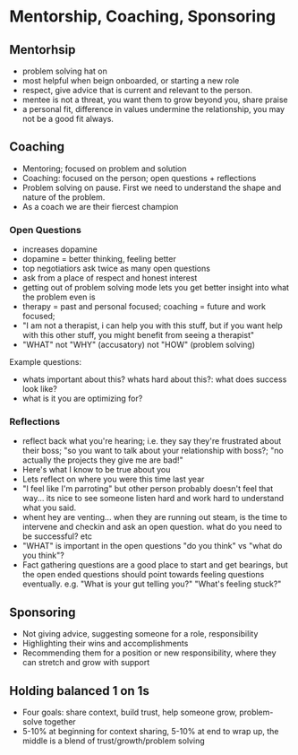 # Mentorship, Coaching, Sponsoring

## Mentorhsip
- problem solving hat on
- most helpful when beign onboarded, or starting a new role
- respect, give advice that is current and relevant to the person.
- mentee is not a threat, you want them to grow beyond you, share praise
- a personal fit, difference in values undermine the relationship, you may not
  be a good fit always.

## Coaching
- Mentoring; focused on problem and solution
- Coaching: focused on the person; open questions + reflections
- Problem solving on pause. First we need to understand the shape and nature of
  the problem.
- As a coach we are their fiercest champion

### Open Questions
- increases dopamine
- dopamine = better thinking, feeling better
- top negotiatiors ask twice as many open questions
- ask from a place of respect and honest interest
- getting out of problem solving mode lets you get better insight into what the
  problem even is
- therapy = past and personal focused; coaching = future and work focused;
- "I am not a therapist, i can help you with this stuff, but if you want help
  with this other stuff, you might benefit from seeing a therapist"
- "WHAT" not "WHY" (accusatory) not "HOW" (problem solving)

Example questions:

- whats important about this? whats hard about this?: what does success look
  like?
- what is it you are optimizing for?

### Reflections
- reflect back what you're hearing; i.e. they say they're frustrated about their
  boss; "so you want to talk about your relationship with boss?; "no actually
  the projects they give me are bad!"
- Here's what I know to be true about you
- Lets reflect on where you were this time last year
- "I feel like I'm parroting" but other person probably doesn't feel that way...
  its nice to see someone listen hard and work hard to understand what you said.
- whent hey are venting... when they are running out steam, is the time to
  intervene and checkin and ask an open question. what do you need to be
  successful? etc
- "WHAT" is important in the open questions "do you think" vs "what do you
  think"?
- Fact gathering questions are a good place to start and get bearings, but the
  open ended questions should point towards feeling questions eventually. e.g.
  "What is your gut telling you?" "What's feeling stuck?"

## Sponsoring
- Not giving advice, suggesting someone for a role, responsibility
- Highlighting their wins and accomplishments
- Recommending them for a position or new responsibility, where they can stretch
  and grow with support

## Holding balanced 1 on 1s
- Four goals: share context, build trust, help someone grow, problem-solve together
- 5-10% at beginning for context sharing, 5-10% at end to wrap up, the middle is a blend of trust/growth/problem solving
